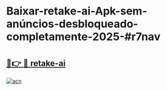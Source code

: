 # Baixar-retake-ai-Apk-sem-anúncios-desbloqueado-completamente-2025-#r7nav

# <h2><a href="https://ainizakaria.my?title=retake-ai&ref=24M">🔗👉 🔴 retake-ai</a></h2>

[![acn](https://github.com/user-attachments/assets/0f9c940e-d8b0-45ae-aac7-cd30a18b3e1c)](https://ainizakaria.my?title=retake-ai&ref=24M)


